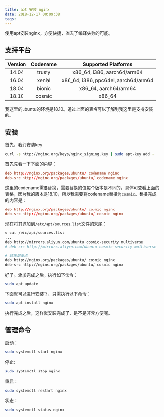 ```yaml
---
title: apt 安装 nginx
date: 2018-12-17 00:09:38
tags:
---
```

使用apt安装nginx，方便快捷，省去了编译失败的可能。

## 支持平台

| Version | Codename | Supported Platforms |
|:---:|:---:|:---:|
| 14.04 | trusty | x86_64, i386, aarch64/arm64 |
| 16.04 | xenial | x86_64, i386, ppc64el, aarch64/arm64 |
| 18.04 | bionic | x86_64, aarch64/arm64 |
| 18.10 | cosmic | x86_64 |

我这里的ubuntu的环境是18.10。通过上面的表格可以了解到我这里是支持安装的。

## 安装

首先，我们安装key

```bash
curl -s http://nginx.org/keys/nginx_signing.key | sudo apt-key add -
```

首先先看一下下面的内容：

```conf
deb http://nginx.org/packages/ubuntu/ codename nginx
deb-src http://nginx.org/packages/ubuntu/ codename nginx
```

这里的codename需要替换，需要替换的值每个版本是不同的，具体可查看上面的表格，因为我的版本是18.10，所以我需要将codename替换为`cosmic`。替换完成的内容是：

```conf
deb http://nginx.org/packages/ubuntu/ cosmic nginx
deb-src http://nginx.org/packages/ubuntu/ cosmic nginx
```

现在将其追加到`/etc/apt/sources.list`文件的末尾：

```bash
$ cat /etc/apt/sources.list
...
deb http://mirrors.aliyun.com/ubuntu cosmic-security multiverse
# deb-src http://mirrors.aliyun.com/ubuntu cosmic-security multiverse

# 这里是重点
deb http://nginx.org/packages/ubuntu/ cosmic nginx
deb-src http://nginx.org/packages/ubuntu/ cosmic nginx
```

好了。添加完成之后，执行如下命令：

```bash
sudo apt update
```

下面就可以进行安装了，只需执行以下命令：

```bash
sudo apt install nginx
```

执行完成之后，这样就安装完成了，是不是非常方便呢。

## 管理命令

启动：

```bash
sudo systemctl start nginx
```

停止:

```bash
sudo systemctl stop nginx
```

重启：

```bash
sudo systemctl restart nginx
```

状态：

```bash
sudo systemctl status nginx
```
